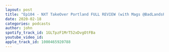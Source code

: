 ```yaml
---
layout: post
title: "Ep104 - NXT TakeOver Portland FULL REVIEW (with Mags @BadLandsPod)"
date: 2020-02-18
categories: podcasts
author: john
spotify_track_id: 1GLTpzF1MrT52xDvgOtFBa
youtube_video_id: 
apple_track_id: 1000465920788
---
```

